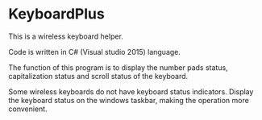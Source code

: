 # KeyboardPlus

This is a wireless keyboard helper.

Code is written in C# (Visual studio 2015) language.

The function of this program is to display the number pads status, capitalization  status and scroll status of the keyboard. 

Some wireless keyboards do not have keyboard status indicators. Display the keyboard status on the windows taskbar, making the operation more convenient.
